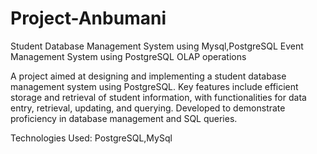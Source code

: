 # Project-Anbumani
Student Database Management System using Mysql,PostgreSQL
Event Management System using PostgreSQL
OLAP operations

A project aimed at designing and implementing a student database management system using PostgreSQL. Key features include efficient storage and retrieval of student information, with functionalities for data entry, retrieval, updating, and querying. Developed to demonstrate proficiency in database management and SQL queries.

Technologies Used: PostgreSQL,MySql

